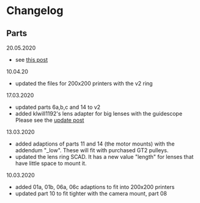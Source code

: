 # Changelog

## Parts
20.05.2020
 - see [this post](https://www.reddit.com/r/OpenAstroTech/comments/gnjsvu/a_whole_bunch_of_updated_parts/)

10.04.20
 - updated the files for 200x200 printers with the v2 ring

17.03.2020

 - updated parts 6a,b,c and 14 to v2
 - added klwill1192's lens adapter for big lenses with the guidescope
 Please see the [update post](https://www.reddit.com/r/OpenAstroTech/comments/fkcdho/improvements_to_the_splitring_design_and/) 

13.03.2020

 - added adaptions of parts 11 and 14 (the motor mounts) with the addendum "_low". These will fit with purchased GT2 pulleys.
 - updated the lens ring SCAD. It has a new value "length" for lenses that have little space to mount it.

10.03.2020

 - added 01a, 01b, 06a, 06c adaptions to fit into 200x200 printers
 - updated part 10 to fit tighter with the camera mount, part 08



